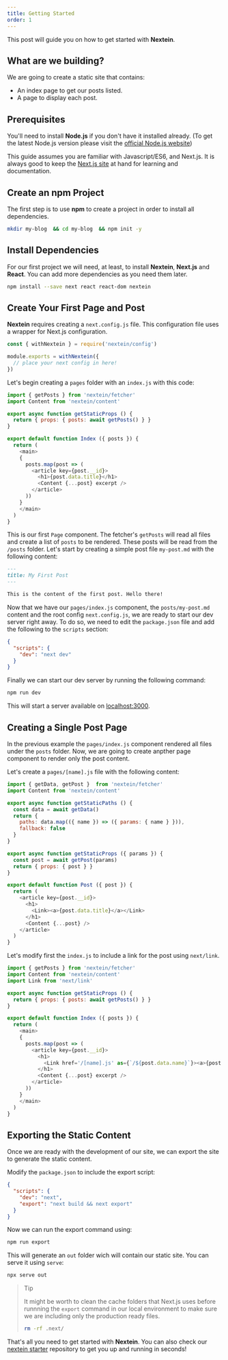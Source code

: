 ```yaml
---
title: Getting Started
order: 1
---
```


This post will guide you on how to get started with **Nextein**. 

## What are we building?

We are going to create a static site that contains:

- An index page to get our posts listed.
- A page to display each post.

## Prerequisites

You'll need to install **Node.js** if you don't have it installed already. (To get the latest Node.js version please visit the [official Node.js website](https://nodejs.org/en/download/))

This guide assumes you are familiar with Javascript/ES6, and Next.js. It is always good to keep the [Next.js site](https://nextjs.org) at hand for learning and documentation.

## Create an npm Project

The first step is to use **npm** to create a project in order to install all dependencies.

```bash
mkdir my-blog  && cd my-blog  && npm init -y
```
## Install Dependencies

For our first project we will need, at least, to install **Nextein**, **Next.js** and **React**. You can add more dependencies as you need them later.

```bash
npm install --save next react react-dom nextein
```
## Create Your First Page and Post

**Nextein** requires creating a `next.config.js` file. This configuration file uses a wrapper for Next.js configuration.

```js
const { withNextein } = require('nextein/config')

module.exports = withNextein({
  // place your next config in here!
})
```

Let's begin creating a `pages` folder with an `index.js` with this code:

```js
import { getPosts } from 'nextein/fetcher'
import Content from 'nextein/content'

export async function getStaticProps () {
  return { props: { posts: await getPosts() } }
}

export default function Index ({ posts }) {
  return (
    <main>
    {
      posts.map(post => (        
        <article key={post.__id}>
          <h1>{post.data.title}</h1>
          <Content {...post} excerpt />
        </article>
      ))
    }
    </main>
  )
}

```

This is our first `Page` component. The fetcher's `getPosts` will read all files and create a list of `posts` to be rendered. These posts will be read from the `/posts` folder. Let's start by creating a simple post file `my-post.md` with the following content:

```md
---
title: My First Post
---

This is the content of the first post. Hello there! 
```

Now that we have our `pages/index.js` component, the `posts/my-post.md` content and the root config `next.config.js`, we are ready to start our dev server right away. To do so, we need to edit the `package.json` file and add the following to the `scripts` section:

```json
{
  "scripts": {
    "dev": "next dev"
  }
}

```
Finally we can start our dev server by running the following command:

```bash
npm run dev
```

This will start a server available on [localhost:3000](http://localhost:3000).

## Creating a Single Post Page

In the previous example the `pages/index.js` component rendered all files under the `posts` folder. Now, we are going to create anpther page component to render only the post content.

Let's create a `pages/[name].js` file with the following content:

```js
import { getData, getPost }  from 'nextein/fetcher'
import Content from 'nextein/content'

export async function getStaticPaths () {
  const data = await getData()
  return {
    paths: data.map(({ name }) => ({ params: { name } })),
    fallback: false
  }
}

export async function getStaticProps ({ params }) {
  const post = await getPost(params)
  return { props: { post } }
}

export default function Post ({ post }) {
  return (
    <article key={post.__id}>
      <h1>
        <Link><a>{post.data.title}</a></Link>
      </h1>
      <Content {...post} />
    </article>    
  )
}
```

Let's modify first the `index.js` to include a link for the post using `next/link`.

```js
import { getPosts } from 'nextein/fetcher'
import Content from 'nextein/content'
import Link from 'next/link'

export async function getStaticProps () {
  return { props: { posts: await getPosts() } }
}

export default function Index ({ posts }) {
  return (
    <main>
    {
      posts.map(post => (        
        <article key={post.__id}>
          <h1>
            <Link href='/[name].js' as={`/${post.data.name}`}><a>{post.data.title}</a></Link>
          </h1>
          <Content {...post} excerpt />
        </article>
      ))
    }
    </main>
  )
}

```


## Exporting the Static Content

Once we are ready with the development of our site, we can export the site to generate the static content. 

Modify the `package.json` to include the export script:
  
```json
{
  "scripts": {
    "dev": "next",
    "export": "next build && next export"
  }
}

```

Now we can run the export command using:

```bash
npm run export
```

This will generate an `out` folder wich will contain our static site. You can serve it using `serve`:


```bash
npx serve out
```

> Tip
>
> It might be worth to clean the cache folders that Next.js uses before runnning the `export` command in our local environment to make sure we are including only the production ready files.
>
>```bash
> rm -rf .next/
>```


That's all you need to get started with **Nextein**. You can also check our [nextein starter](https://github.com/elmasse/nextein-starter) repository to get you up and running in seconds!

